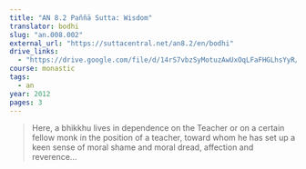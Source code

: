 ```yaml
---
title: "AN 8.2 Paññā Sutta: Wisdom"
translator: bodhi
slug: "an.008.002"
external_url: "https://suttacentral.net/an8.2/en/bodhi"
drive_links:
  - "https://drive.google.com/file/d/14rS7vbzSyMotuzAwUxOqLFaFHGLhsYyR/view?usp=drivesdk"
course: monastic
tags:
  - an
year: 2012
pages: 3
---
```


> Here, a bhikkhu lives in dependence on the Teacher or on a certain fellow monk in the position of a teacher, toward whom he has set up a keen sense of moral shame and moral dread, affection and reverence...
